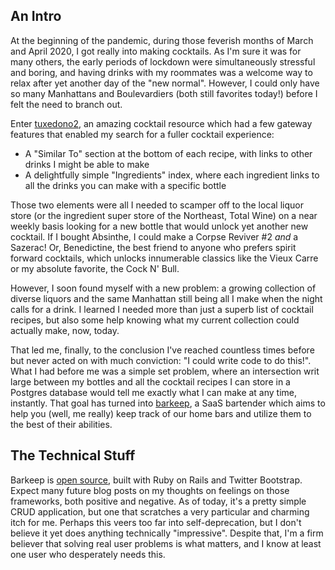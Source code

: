 ## An Intro

At the beginning of the pandemic, during those feverish months of March and April 2020, I got really into making cocktails. As I'm sure it was for many others, the early periods of lockdown were simultaneously stressful and boring, and having drinks with my roommates was a welcome way to relax after yet another day of the "new normal". However, I could only have so many Manhattans and Boulevardiers (both still favorites today!) before I felt the need to branch out.

Enter [tuxedono2](https://tuxedono2.com/), an amazing cocktail resource which had a few gateway features that enabled my search for a fuller cocktail experience:
- A "Similar To" section at the bottom of each recipe, with links to other drinks I might be able to make
- A delightfully simple "Ingredients" index, where each ingredient links to all the drinks you can make with a specific bottle

Those two elements were all I needed to scamper off to the local liquor store (or the ingredient super store of the Northeast, Total Wine) on a near weekly basis looking for a new bottle that would unlock yet another new cocktail. If I bought Absinthe, I could make a Corpse Reviver #2 _and_ a Sazerac! Or, Benedictine, the best friend to anyone who prefers spirit forward cocktails, which unlocks innumerable classics like the Vieux Carre or my absolute favorite, the Cock N' Bull. 

However, I soon found myself with a new problem: a growing collection of diverse liquors and the same Manhattan still being all I make when the night calls for a drink. I learned I needed more than just a superb list of cocktail recipes, but also some help knowing what my current collection could actually make, now, today.

That led me, finally, to the conclusion I've reached countless times before but never acted on with much conviction: "I could write code to do this!". What I had before me was a simple set problem, where an intersection writ large between my bottles and all the cocktail recipes I can store in a Postgres database would tell me exactly what I can make at any time, instantly. That goal has turned into [barkeep](https://barkeep.website), a SaaS bartender which aims to help you (well, me really) keep track of our home bars and utilize them to the best of their abilities.

## The Technical Stuff

Barkeep is [open source](https://github.com/edbrown23/barkeep), built with Ruby on Rails and Twitter Bootstrap. Expect many future blog posts on my thoughts on feelings on those frameworks, both positive and negative. As of today, it's a pretty simple CRUD application, but one that scratches a very particular and charming itch for me. Perhaps this veers too far into self-deprecation, but I don't believe it yet does anything technically "impressive". Despite that, I'm a firm believer that solving real user problems is what matters, and I know at least one user who desperately needs this.


